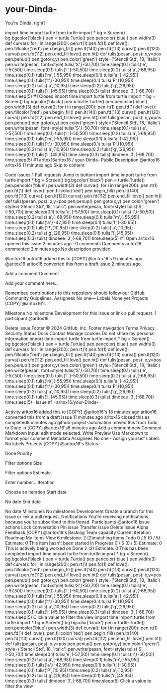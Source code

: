 # your-Dinda-
You're Dinda, right?

import time import turtle from turtle import * bg = Screen() bg.bgcolor('black') pen = turtle.Turtle() pen.pencolor('blue') pen.width(3) def curva(): for i in range(200): pen.rt(1) pen.fd(1) def love(): pen.fillcolor('red') pen.begin_fill() pen.lt(140) pen.fd(113) curva() pen.lt(120) curva() pen.fd(112) pen.end_fill love() pen.ht() def tulis(pesan, pos): x,y=pos pen.penup() pen.goto(x,y) pen.color('green') style=('Stencil Std', 18, 'italic') pen.write(pesan, font=style) tulis('S',(-50,70)) time.sleep(0.1) tulis('e',(-57,50)) time.sleep(0.1) tulis('l',(-50,50)) time.sleep(0.2) tulis('a',(-68,95)) time.sleep(0.1) tulis('m',(-55,95)) time.sleep(0.1) tulis('a',(-42,95)) time.sleep(0.1) tulis('t',(-30,95)) time.sleep(0.1) tulis('P',(10,95)) time.sleep(0.2) tulis('a',(10,95)) time.sleep(0.2) tulis('g',(26,95)) time.sleep(0.1) tulis('i',(45,95)) time.sleep(0.3) tulis('dindeee :3',(-68,70)) time.sleep(5)
#1
Closed
import time import turtle from turtle import * bg = Screen() bg.bgcolor('black') pen = turtle.Turtle() pen.pencolor('blue') pen.width(3) def curva(): for i in range(200): pen.rt(1) pen.fd(1) def love(): pen.fillcolor('red') pen.begin_fill() pen.lt(140) pen.fd(113) curva() pen.lt(120) curva() pen.fd(112) pen.end_fill love() pen.ht() def tulis(pesan, pos): x,y=pos pen.penup() pen.goto(x,y) pen.color('green') style=('Stencil Std', 18, 'italic') pen.write(pesan, font=style) tulis('S',(-50,70)) time.sleep(0.1) tulis('e',(-57,50)) time.sleep(0.1) tulis('l',(-50,50)) time.sleep(0.2) tulis('a',(-68,95)) time.sleep(0.1) tulis('m',(-55,95)) time.sleep(0.1) tulis('a',(-42,95)) time.sleep(0.1) tulis('t',(-30,95)) time.sleep(0.1) tulis('P',(10,95)) time.sleep(0.2) tulis('a',(10,95)) time.sleep(0.2) tulis('g',(26,95)) time.sleep(0.1) tulis('i',(45,95)) time.sleep(0.3) tulis('dindeee :3',(-68,70)) time.sleep(5)
#1
aritox16aritox16
/
your-Dinda-
Public
Description
@aritox16
aritox16
11 minutes ago
Skip to content

Code
Issues
1
Pull requests
Jump to bottom
import time import turtle from turtle import * bg = Screen() bg.bgcolor('black') pen = turtle.Turtle() pen.pencolor('blue') pen.width(3) def curva(): for i in range(200): pen.rt(1) pen.fd(1) def love(): pen.fillcolor('red') pen.begin_fill() pen.lt(140) pen.fd(113) curva() pen.lt(120) curva() pen.fd(112) pen.end_fill love() pen.ht() def tulis(pesan, pos): x,y=pos pen.penup() pen.goto(x,y) pen.color('green') style=('Stencil Std', 18, 'italic') pen.write(pesan, font=style) tulis('S',(-50,70)) time.sleep(0.1) tulis('e',(-57,50)) time.sleep(0.1) tulis('l',(-50,50)) time.sleep(0.2) tulis('a',(-68,95)) time.sleep(0.1) tulis('m',(-55,95)) time.sleep(0.1) tulis('a',(-42,95)) time.sleep(0.1) tulis('t',(-30,95)) time.sleep(0.1) tulis('P',(10,95)) time.sleep(0.2) tulis('a',(10,95)) time.sleep(0.2) tulis('g',(26,95)) time.sleep(0.1) tulis('i',(45,95)) time.sleep(0.3) tulis('dindeee :3',(-68,70)) time.sleep(5) #1
Open
aritox16 opened this issue 2 minutes ago · 0 comments
Comments
aritox16 commented 2 minutes ago
No description provided.

@aritox16 aritox16 added this to [COPY] @aritox16's 9 minutes ago
@aritox16 aritox16 converted this from a draft issue 2 minutes ago

Add a comment
Comment

Add your comment here...

Remember, contributions to this repository should follow our GitHub Community Guidelines.
Assignees
No one—
Labels
None yet
Projects
[COPY] @aritox16's

Milestone
No milestone
Development
for this issue or link a pull request.
1 participant
@aritox16

Delete issue
Footer
© 2024 GitHub, Inc.
Footer navigation
Terms
Privacy
Security
Status
Docs
Contact
Manage cookies
Do not share my personal information
import time import turtle from turtle import * bg = Screen() bg.bgcolor('black') pen = turtle.Turtle() pen.pencolor('blue') pen.width(3) def curva(): for i in range(200): pen.rt(1) pen.fd(1) def love(): pen.fillcolor('red') pen.begin_fill() pen.lt(140) pen.fd(113) curva() pen.lt(120) curva() pen.fd(112) pen.end_fill love() pen.ht() def tulis(pesan, pos): x,y=pos pen.penup() pen.goto(x,y) pen.color('green') style=('Stencil Std', 18, 'italic') pen.write(pesan, font=style) tulis('S',(-50,70)) time.sleep(0.1) tulis('e',(-57,50)) time.sleep(0.1) tulis('l',(-50,50)) time.sleep(0.2) tulis('a',(-68,95)) time.sleep(0.1) tulis('m',(-55,95)) time.sleep(0.1) tulis('a',(-42,95)) time.sleep(0.1) tulis('t',(-30,95)) time.sleep(0.1) tulis('P',(10,95)) time.sleep(0.2) tulis('a',(10,95)) time.sleep(0.2) tulis('g',(26,95)) time.sleep(0.1) tulis('i',(45,95)) time.sleep(0.3) tulis('dindeee :3',(-68,70)) time.sleep(5) · Issue #1 · aritox16/your-Dinda-

Activity
aritox16
added this to 
 [COPY] @aritox16's
18 minutes ago
aritox16
converted this from a draft issue 11 minutes ago
aritox16
closed this as completed8 minutes ago
github-project-automation
moved this from Todo to Done in  [COPY] @aritox16's8 minutes ago
Add a comment
new Comment
Markdown input: edit mode selected.
Write
Preview
Use Markdown to format your comment
Metadata
Assignees
No one - Assign yourself
Labels
No labels
Projects
[COPY] @aritox16's
Status


Done
Priority


Filter options
Size


Filter options
Estimate


Enter number…
Iteration


Choose an iteration
Start date


No date
End date


No date
Milestones
No milestones
Development
Create a branch for this issue or link a pull request.
Notifications
You're receiving notifications because you're subscribed to this thread.
Participants
@aritox16
Issue actions
Lock conversation
Pin issue
Transfer issue
Delete issue
Alpha
Feedback
[COPY] @aritox16's
Backlog
Team capacity
Current iteration
Roadmap
My items
View 6
milestone:
2 (2)matching items
Todo
0 / 5
 (0 / 5)
Estimate: 0
This item hasn't been started
In Progress
0 / 5
 (0 / 5)
Estimate: 0
This is actively being worked on
Done
2
 (2)
Estimate: 0
This has been completed
import time import turtle from turtle import * bg = Screen() bg.bgcolor('black') pen = turtle.Turtle() pen.pencolor('blue') pen.width(3) def curva(): for i in range(200): pen.rt(1) pen.fd(1) def love(): pen.fillcolor('red') pen.begin_fill() pen.lt(140) pen.fd(113) curva() pen.lt(120) curva() pen.fd(112) pen.end_fill love() pen.ht() def tulis(pesan, pos): x,y=pos pen.penup() pen.goto(x,y) pen.color('green') style=('Stencil Std', 18, 'italic') pen.write(pesan, font=style) tulis('S',(-50,70)) time.sleep(0.1) tulis('e',(-57,50)) time.sleep(0.1) tulis('l',(-50,50)) time.sleep(0.2) tulis('a',(-68,95)) time.sleep(0.1) tulis('m',(-55,95)) time.sleep(0.1) tulis('a',(-42,95)) time.sleep(0.1) tulis('t',(-30,95)) time.sleep(0.1) tulis('P',(10,95)) time.sleep(0.2) tulis('a',(10,95)) time.sleep(0.2) tulis('g',(26,95)) time.sleep(0.1) tulis('i',(45,95)) time.sleep(0.3) tulis('dindeee :3',(-68,70)) time.sleep(5)
Click a value to filter the view
import time import turtle from turtle import * bg = Screen() bg.bgcolor('black') pen = turtle.Turtle() pen.pencolor('blue') pen.width(3) def curva(): for i in range(200): pen.rt(1) pen.fd(1) def love(): pen.fillcolor('red') pen.begin_fill() pen.lt(140) pen.fd(113) curva() pen.lt(120) curva() pen.fd(112) pen.end_fill love() pen.ht() def tulis(pesan, pos): x,y=pos pen.penup() pen.goto(x,y) pen.color('green') style=('Stencil Std', 18, 'italic') pen.write(pesan, font=style) tulis('S',(-50,70)) time.sleep(0.1) tulis('e',(-57,50)) time.sleep(0.1) tulis('l',(-50,50)) time.sleep(0.2) tulis('a',(-68,95)) time.sleep(0.1) tulis('m',(-55,95)) time.sleep(0.1) tulis('a',(-42,95)) time.sleep(0.1) tulis('t',(-30,95)) time.sleep(0.1) tulis('P',(10,95)) time.sleep(0.2) tulis('a',(10,95)) time.sleep(0.2) tulis('g',(26,95)) time.sleep(0.1) tulis('i',(45,95)) time.sleep(0.3) tulis('dindeee :3',(-68,70)) time.sleep(5)
Click a value to filter the view

